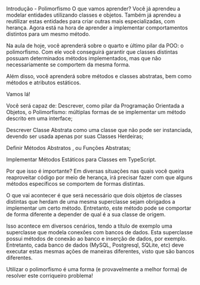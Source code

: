 Introdução - Polimorfismo
O que vamos aprender?
Você já aprendeu a modelar entidades utilizando classes e objetos. Também já aprendeu a reutilizar estas entidades para criar outras mais especializadas, com herança. Agora está na hora de aprender a implementar comportamentos distintos para um mesmo método.

Na aula de hoje, você aprenderá sobre o quarto e último pilar da POO: o polimorfismo. Com ele você conseguirá garantir que classes distintas possuam determinados métodos implementados, mas que não necessariamente se comportem da mesma forma.

Além disso, você aprenderá sobre métodos e classes abstratas, bem como métodos e atributos estáticos.

Vamos lá!

Você será capaz de:
Descrever, como pilar da Programação Orientada a Objetos, o Polimorfismo: múltiplas formas de se implementar um método descrito em uma interface;

Descrever Classe Abstrata como uma classe que não pode ser instanciada, devendo ser usada apenas por suas Classes Herdeiras;

Definir Métodos Abstratos , ou Funções Abstratas;

Implementar Métodos Estáticos para Classes em TypeScript.

Por que isso é importante?
Em diversas situações nas quais você queira reaproveitar código por meio de herança, irá precisar fazer com que alguns métodos específicos se comportem de formas distintas.

O que vai acontecer é que será necessário que dois objetos de classes distintas que herdam de uma mesma superclasse sejam obrigados a implementar um certo método. Entretanto, este método pode se comportar de forma diferente a depender de qual é a sua classe de origem.

Isso acontece em diversos cenários, tendo a título de exemplo uma superclasse que modela conexões com bancos de dados. Esta superclasse possui métodos de conexão ao banco e inserção de dados, por exemplo. Entretanto, cada banco de dados (MySQL, Postgresql, SQLite, etc) deve executar estas mesmas ações de maneiras diferentes, visto que são bancos diferentes.

Utilizar o polimorfismo é uma forma (e provavelmente a melhor forma) de resolver este corriqueiro problema!

